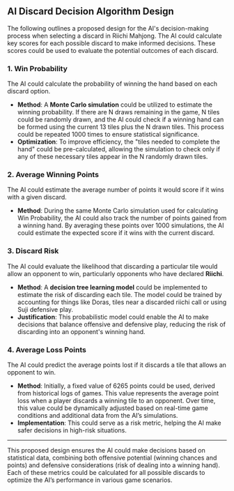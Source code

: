 ## AI Discard Decision Algorithm Design

The following outlines a proposed design for the AI's decision-making process when selecting a discard in Riichi Mahjong. The AI could calculate key scores for each possible discard to make informed decisions. These scores could be used to evaluate the potential outcomes of each discard.

### 1. **Win Probability**
The AI could calculate the probability of winning the hand based on each discard option.

- **Method**: A **Monte Carlo simulation** could be utilized to estimate the winning probability. If there are N draws remaining in the game, N tiles could be randomly drawn, and the AI could check if a winning hand can be formed using the current 13 tiles plus the N drawn tiles. This process could be repeated 1000 times to ensure statistical significance.
- **Optimization**: To improve efficiency, the "tiles needed to complete the hand" could be pre-calculated, allowing the simulation to check only if any of these necessary tiles appear in the N randomly drawn tiles.

### 2. **Average Winning Points**
The AI could estimate the average number of points it would score if it wins with a given discard.

- **Method**: During the same Monte Carlo simulation used for calculating Win Probability, the AI could also track the number of points gained from a winning hand. By averaging these points over 1000 simulations, the AI could estimate the expected score if it wins with the current discard.

### 3. **Discard Risk**
The AI could evaluate the likelihood that discarding a particular tile would allow an opponent to win, particularly opponents who have declared **Riichi**.

- **Method**: A **decision tree learning model** could be implemented to estimate the risk of discarding each tile. The model could be trained by accounting for things like Doras, tiles near a discarded riichi call or using Suji defensive play.
- **Justification**: This probabilistic model could enable the AI to make decisions that balance offensive and defensive play, reducing the risk of discarding into an opponent's winning hand.

### 4. **Average Loss Points**
The AI could predict the average points lost if it discards a tile that allows an opponent to win.

- **Method**: Initially, a fixed value of 6265 points could be used, derived from historical logs of games. This value represents the average point loss when a player discards a winning tile to an opponent. Over time, this value could be dynamically adjusted based on real-time game conditions and additional data from the AI’s simulations.
- **Implementation**: This could serve as a risk metric, helping the AI make safer decisions in high-risk situations.

---

This proposed design ensures the AI could make decisions based on statistical data, combining both offensive potential (winning chances and points) and defensive considerations (risk of dealing into a winning hand). Each of these metrics could be calculated for all possible discards to optimize the AI’s performance in various game scenarios.
